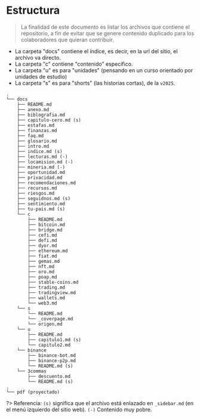 # Estructura

>La finalidad de este documento es listar los archivos que contiene el repositorio, a fin de evitar que se genere contenido duplicado para los colaboradores que quieran contribuir.

- La carpeta "docs" contiene el índice, es decir, en la url del sitio, el archivo va directo.
- La carpeta "c" contiene "contenido" específico.
- La carpeta "u" es para "unidades" (pensando en un curso orientado por unidades de estudio)
- La carpeta "s" es para "shorts" (las historias cortas), de la `v2025`.


```
.
└── docs
    ├── README.md
    ├── anexo.md
    ├── biblografia.md
    ├── capitulo-cero.md (s)
    ├── estafas.md 
    ├── finanzas.md
    ├── faq.md
    ├── glosario.md 
    ├── intro.md
    ├── indice.md (s)
    ├── lecturas.md (-)
    ├── locamision.md (-)
    ├── mineria.md (-)
    ├── oportunidad.md
    ├── privacidad.md
    ├── recomendaciones.md
    ├── recursos.md
    ├── riesgos.md
    ├── seguidnos.md (s)
    ├── sentimiento.md
    ├── tu-pais.md (s)
    └── c
        ├── README.md
        ├── bitcoin.md
        ├── bridge.md
        ├── cefi.md
        ├── defi.md
        ├── dyor.md
        ├── ethereum.md
        ├── fiat.md
        ├── gemas.md
        ├── nft.md
        ├── oro.md
        ├── poap.md
        ├── stable-coins.md
        ├── trading.md
        ├── tradingview.md
        ├── wallets.md
        └── web3.md
    └── s
        └── README.md
        └── _coverpage.md
        └── origen.md
    └── u
        ├── README.md
        ├── capitulo1.md (s)
        └── capitulo2.md
    └── binance
        ├── binance-bot.md
        ├── binance-p2p.md
        └── README.md (s)
    └── 3commas
        ├── descuento.md
        └── README.md (s)
.
└── pdf (proyectado)

```

?> Referencia: `(s)` significa que el archivo está enlazado en `_sidebar.md` (en el menú izquierdo del sitio web). `(-)` Contenido muy pobre.